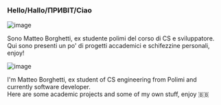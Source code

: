 ### Hello/Hallo/ПРИВІТ/Ciao

![image](https://github.githubassets.com/images/icons/emoji/unicode/1f1ee-1f1f9.png?v8)

Sono Matteo Borghetti, ex studente polimi del corso di CS e sviluppatore.\
Qui sono presenti un po' di progetti accademici e schifezzine personali, enjoy!

![image]("https://github.githubassets.com/images/icons/emoji/unicode/1f1ec-1f1e7.png?v8")


I'm Matteo Borghetti, ex student of CS engineering from Polimi and currently software developer.\
Here are some academic projects and some of my own stuff, enjoy :barbados:


